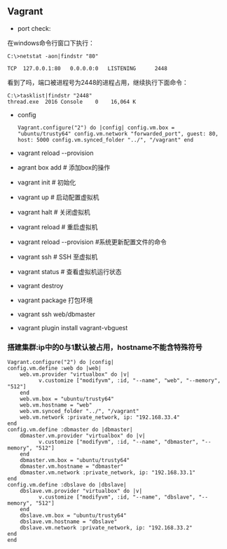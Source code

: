 ## Vagrant ##

- port check:

在windows命令行窗口下执行： 

	C:\>netstat -aon|findstr "80" 

	TCP  127.0.0.1:80   0.0.0.0:0   LISTENING      2448 

看到了吗，端口被进程号为2448的进程占用，继续执行下面命令： 

	C:\>tasklist|findstr "2448" 
	thread.exe  2016 Console    0    16,064 K 

- config

    `Vagrant.configure("2") do |config|
    		config.vm.box = "ubuntu/trusty64"
    		config.vm.network "forwarded_port", guest: 80, host: 5000
    		config.vm.synced_folder "../", "/vagrant"
    end`

- vagrant reload --provision
- agrant box add 	# 添加box的操作
- vagrant init  	# 初始化
- vagrant up  	# 启动配置虚拟机
- vagrant halt  	# 关闭虚拟机
- vagrant reload  # 重启虚拟机
- vagrant reload --provision #系统更新配置文件的命令 
- vagrant ssh  	# SSH 至虚拟机
- vagrant status  # 查看虚拟机运行状态
- vagrant destroy
- vagrant package 打包环境
- vagrant ssh web/dbmaster
- vagrant plugin install vagrant-vbguest

### 搭建集群:ip中的0与1默认被占用，hostname不能含特殊符号 ###
    Vagrant.configure("2") do |config|
    config.vm.define :web do |web|
	    web.vm.provider "virtualbox" do |v|
	          v.customize ["modifyvm", :id, "--name", "web", "--memory", "512"]
	    end
	    web.vm.box = "ubuntu/trusty64"
	    web.vm.hostname = "web"
	    web.vm.synced_folder "../", "/vagrant"
	    web.vm.network :private_network, ip: "192.168.33.4"
  	end
    config.vm.define :dbmaster do |dbmaster|
	    dbmaster.vm.provider "virtualbox" do |v|
	          v.customize ["modifyvm", :id, "--name", "dbmaster", "--memory", "512"]
	    end
	    dbmaster.vm.box = "ubuntu/trusty64"
	    dbmaster.vm.hostname = "dbmaster"
	    dbmaster.vm.network :private_network, ip: "192.168.33.1"
    end
    config.vm.define :dbslave do |dbslave|
	    dbslave.vm.provider "virtualbox" do |v|
	          v.customize ["modifyvm", :id, "--name", "dbslave", "--memory", "512"]
	    end
	    dbslave.vm.box = "ubuntu/trusty64"
	    dbslave.vm.hostname = "dbslave"
	    dbslave.vm.network :private_network, ip: "192.168.33.2"
  	end
	end